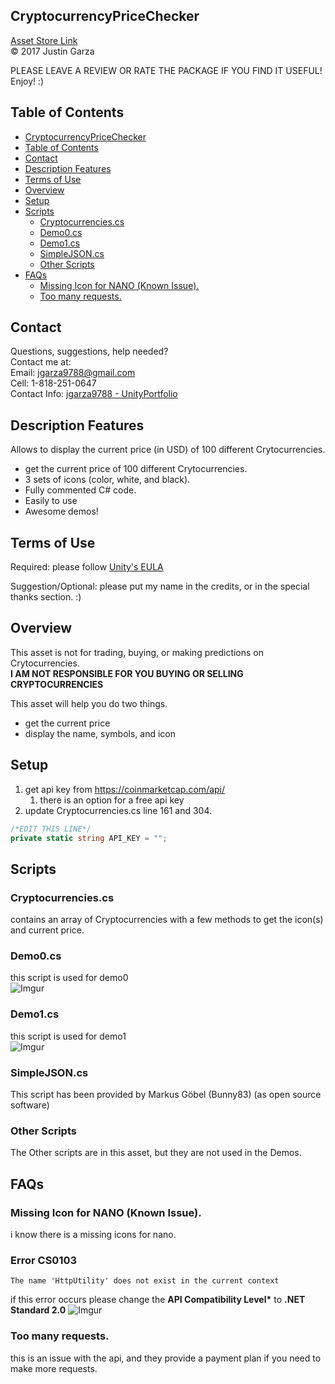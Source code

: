 CryptocurrencyPriceChecker
-------------------------------------
[Asset Store Link](http://u3d.as/16VJ)  
© 2017 Justin Garza

PLEASE LEAVE A REVIEW OR RATE THE PACKAGE IF YOU FIND IT USEFUL!
Enjoy! :)

## Table of Contents
<!--TOC-->
- [CryptocurrencyPriceChecker](#cryptocurrencypricechecker)
- [Table of Contents](#table-of-contents)
- [Contact](#contact)
- [Description Features](#description-features)
- [Terms of Use](#terms-of-use)
- [Overview](#overview)
- [Setup](#setup)
- [Scripts](#scripts)
    - [Cryptocurrencies.cs](#cryptocurrenciescs)
    - [Demo0.cs](#demo0cs)
    - [Demo1.cs](#demo1cs)
    - [SimpleJSON.cs](#simplejsoncs)
    - [Other Scripts](#other-scripts)
- [FAQs](#faqs)
    - [Missing Icon for NANO (Known Issue).](#missing-icon-for-nano-known-issue)
    - [Too many requests.](#too-many-requests)

<!--TOC-->

## Contact  

Questions, suggestions, help needed?  
Contact me at:  
Email: jgarza9788@gmail.com  
Cell: 1-818-251-0647  
Contact Info: [jgarza9788 - UnityPortfolio](https://github.com/jgarza9788/UnityPortfolio)  


## Description Features

Allows to display the current price (in USD) of 100 different Crytocurrencies.

* get the current price of 100 different Crytocurrencies.
* 3 sets of icons (color, white, and black).
* Fully commented C# code.
* Easily to use
* Awesome demos!


## Terms of Use

Required:
please follow [Unity's EULA](https://unity3d.com/legal/as_terms) 

Suggestion/Optional:
please put my name in the credits, or in the special thanks section. :)  


## Overview 

This asset is not for trading, buying, or making predictions on Crytocurrencies.  
**I AM NOT RESPONSIBLE FOR YOU BUYING OR SELLING CRYPTOCURRENCIES**
 
This asset will help you do two things. 

* get the current price  
* display the name, symbols, and icon

## Setup
1. get api key from https://coinmarketcap.com/api/
    1. there is an option for a free api key
2. update Cryptocurrencies.cs line 161 and 304.
```cs        
/*EDIT THIS LINE*/
private static string API_KEY = "";
```


## Scripts 

### Cryptocurrencies.cs
contains an array of Cryptocurrencies with a few methods to get the icon(s) and current price.

### Demo0.cs
this script is used for demo0  
![Imgur](https://i.imgur.com/28S0JUCm.png)

### Demo1.cs
this script is used for demo1  
![Imgur](https://i.imgur.com/oZUGE7Bm.png)

<!-- ### MiniJSON.cs
this script has been provided by Calvin Rien (as open source software) -->
### SimpleJSON.cs
This script has been provided by Markus Göbel (Bunny83) (as open source software)

### Other Scripts
The Other scripts are in this asset, but they are not used in the Demos.

## FAQs 

### Missing Icon for NANO (Known Issue).
i know there is a missing icons for nano.

### Error CS0103
```
The name 'HttpUtility' does not exist in the current context  
```
if this error occurs please change the **API Compatibility Level\*** to **.NET Standard 2.0**
![Imgur](https://i.imgur.com/oD23JvV.png)

### Too many requests.
this is an issue with the api, and they provide a payment plan if you need to make more requests.

